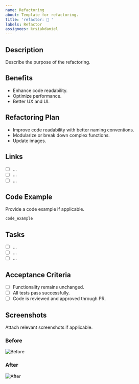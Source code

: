 ```yaml
---
name: Refactoring
about: Template for refactoring.
title: 'refactor: 👷 '
labels: Refactor
assignees: krsiakdaniel
---
```


## Description

Describe the purpose of the refactoring.

## Benefits

- Enhance code readability.
- Optimize performance.
- Better UX and UI.

## Refactoring Plan

- Improve code readability with better naming conventions.
- Modularize or break down complex functions.
- Update images.

## Links

- [ ] ...
- [ ] ...
- [ ] ...

## Code Example

Provide a code example if applicable.

```ts
code_example
```

## Tasks

- [ ] ...
- [ ] ...
- [ ] ...

## Acceptance Criteria

- [ ] Functionality remains unchanged.
- [ ] All tests pass successfully.
- [ ] Code is reviewed and approved through PR.

## Screenshots

Attach relevant screenshots if applicable.

### Before

![Before](https://placehold.co/400x200?text=Before+Screenshot)

### After

![After](https://placehold.co/400x200?text=After+Screenshot)
